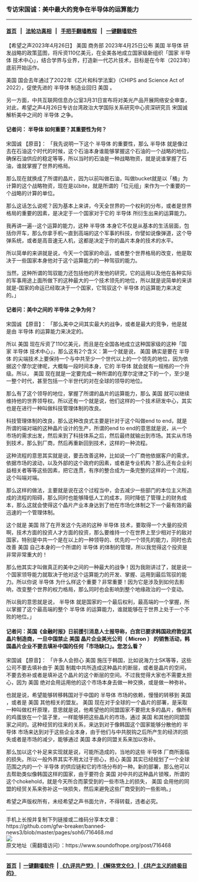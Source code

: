 ### 专访宋国诚：美中最大的竞争在半导体的运算能力
------------------------

#### [首页](https://github.com/gfw-breaker/banned-news3/blob/master/README.md) &nbsp;&nbsp;|&nbsp;&nbsp; [法轮功真相](https://github.com/begood0513/basic/blob/master/README.md)  &nbsp;&nbsp;|&nbsp;&nbsp; [手把手翻墙教程](https://github.com/gfw-breaker/guides/wiki)  &nbsp;&nbsp;|&nbsp;&nbsp; [一键翻墙软件](https://github.com/gfw-breaker/nogfw/blob/master/README.md)  



<div><div class="Content__Wrapper sc-1bvya0-0 elmmKw article_body" data-checkusr="" itemprop="articleBody">
 <div id="post_place_1">
 </div>
 <p class="meta-top">
  <span class="meta">
   【希望之声2023年4月26日】
  </span>
  <ok href="/term/1045">
   美国
  </ok>
  <ok href="/term/40758">
   商务部
  </ok>
  2023年4月25日公布
  <ok href="/term/1045">
   美国
  </ok>
  <ok href="/term/1745">
   半导体
  </ok>
  研发战略的政策蓝图，将斥资110亿美元，在全美各地成立国家级新组织「国家
  <ok href="/term/1745">
   半导体
  </ok>
  技术中心」，结合学界与业界，打造新一代芯片技术，目标是在今年（2023年）底前开始运作。
 </p>
 <p>
  <ok href="/term/1045">
   美国
  </ok>
  国会去年通过了2022年《芯片和科学法案》（CHIPS and Science Act of 2022），促使先进的
  <ok href="/term/1745">
   半导体
  </ok>
  制造业回归
  <ok href="/term/1045">
   美国
  </ok>
  。
 </p>
 <p>
  另一方面，中共互联网信息办公室3月31日宣布将对美光产品开展网络安全审查，对此，希望之声4月26日专访台湾政治大学国际关系研究中心资深研究员
  <ok href="/term/769304">
   宋国诚
  </ok>
  解析美中之间的
  <ok href="/term/1745">
   半导体
  </ok>
  之争。
 </p>
 <h4>
  记者问：
  <ok href="/term/1745">
   半导体
  </ok>
  如何重要？其重要性为何？
 </h4>
 <p>
  <ok href="/term/769304">
   宋国诚
  </ok>
  【原音】： 「我先说明一下这个
  <ok href="/term/1745">
   半导体
  </ok>
  的重要性，那么
  <ok href="/term/1745">
   半导体
  </ok>
  就是像过去在石油这个时代的时候，这个石油本身谁能够掌握这个石油的一个战略的地位，确保石油供应的稳定等等，所以当时的石油是一种战略物资，就是说谁掌握了石油，谁就掌握了世界的格局。
 </p>
 <p>
  那么现在就换成了所谓的晶片，因为以前叫做石油，叫做bucket就是以「桶」为计算的这个战略物资，现在是以bite，就是所谓的「位元组」来作为一个重要的一个战略的计算的单位。
 </p>
 <p>
  那么这话怎么说呢？因为基本上来讲，今天全世界的一个权利的分布，或者是世界格局的重要的因素，是决定于一个国家对于它的
  <ok href="/term/1745">
   半导体
  </ok>
  所衍生出来的运算能力。
 </p>
 <p>
  我再讲一遍--这个运算的能力，这种
  <ok href="/term/1745">
   半导体
  </ok>
  本身它不仅是从基本的生活层面，包括你开车，那么你拿手机～直到高端的这个军事的科技，你譬如说像弹道，这个导弹系统，或者是高音速无人机，这都是决定于你的晶片本身的技术的水平。
 </p>
 <p>
  所以简单的来讲就是说，今天一个国家的命运，或者整个世界格局的改变，他是取决于一些国家本身他对于这个运算能力的一种驾驭的能力。
 </p>
 <p>
  当然，这种所谓的驾驭能力还包括他的开发他的研究，它的运用以及他在各种实际的军事用途上面所做下的这种最大的一个技术领先的地位，所以就是说简单的来讲就是-国家的命运已经取决于一个国家，它驾驭这个
  <ok href="/term/1745">
   半导体
  </ok>
  的运算能力来决定的。」
 </p>
 <h4>
  记者问：美中之间的
  <ok href="/term/1745">
   半导体
  </ok>
  之争为何？
 </h4>
 <p>
  <ok href="/term/769304">
   宋国诚
  </ok>
  【原音】： 「那么美中之间其实最大的战争，或者是最大的竞争，他是就是由
  <ok href="/term/1745">
   半导体
  </ok>
  的运算能力来决定的。
 </p>
 <p>
  所以
  <ok href="/term/1045">
   美国
  </ok>
  现在斥资了110亿美元，而且是在全国各地成立这种国家级的这种「国家
  <ok href="/term/1745">
   半导体
  </ok>
  技术中心」，那么这有2个含义：第一个就是说，
  <ok href="/term/1045">
   美国
  </ok>
  确实是要在
  <ok href="/term/1745">
   半导体
  </ok>
  的尖端技术上要保持一个与中共至少一个世代以上的一个领先的地位，因为依据这个摩尔定律呢，大概每一段时间本身，它的
  <ok href="/term/1745">
   半导体
  </ok>
  就会就有一规格的一个升级。所以，
  <ok href="/term/1045">
   美国
  </ok>
  现在就是一定要完成一种所谓的在摩尔定律之下的一个，至少是一整个时代，甚至包括一个半世代的对在全球的领导的地位。
 </p>
 <p>
  那么有了这个领导的地位，掌握了所谓的晶片的运算能力，那么
  <ok href="/term/1045">
   美国
  </ok>
  就可以继续维持他的世界领导权。所以还有一个就是说，他们这样的一个技术研发中心，其实也是在进行一种叫做科技管理体制的改良。
 </p>
 <p>
  科技管理体制的改良，那么这种改良式主要是针对于这个叫做end to end，就是所谓的端对端的这种晶片设计的生产，所谓的end to end的意思就是说，从一个市场的需求出发，然后来到了科技体系之后，然后最终就输出到市场。其实从市场到技术，那么到厂商，然后再重新回到技术，这样的一种流程。
 </p>
 <p>
  这种流程的意思其实就是说，要去改善这种，比如说一个厂商他依据客户的需求，依据市场的波动，以及外部的这个政府的因素，或者是专业机构？那么还有企业利益相关者等等这些因素，把它连贯，有序的整合成为一条完整的这样的一个流程，这个叫端对端。
 </p>
 <p>
  那么这样的做法，主要就是说在这个过程当中，会去减少一些部门的本位主义所造成的流程的阻碍，那么同时也能够降低人工的成本，同时降低了管理上的财务成本，那么这就会使得这个晶片产业本身达到了他在市场化体制之下一个最有效的最迅速的一个管理体制。
 </p>
 <p>
  这个就是
  <ok href="/term/1045">
   美国
  </ok>
  除了在开发这个先进的这种
  <ok href="/term/1745">
   半导体
  </ok>
  技术，要取得一个大量的投资啊，技术方面的投资人才方面的投资，那么要维持一个在世界上至少相对于的敌对国家，特别是中共一个是在以上的一种领导的、优先的一个领先的能力，同时也去改善
  <ok href="/term/1045">
   美国
  </ok>
  自己本身的一个所谓的
  <ok href="/term/1745">
   半导体
  </ok>
  的体制的管理，所以我觉得这个投资是非常非常重大的！
 </p>
 <p>
  那么他其实才叫做真正的美中之间的一种最大的战争！因为我刚讲过了，就是说一个国家领导能力就取决于他对这个运算能力的开发、掌握、运用到最后驾驭的能力。所以你说
  <ok href="/term/1745">
   半导体
  </ok>
  为什么样这个重要？非常重要！因为它是涉及到如何去影响，改变整个世界的权力格局，那么同时也会影响到整个地缘政治的一个变动。
 </p>
 <p>
  所以我的意思就是说，
  <ok href="/term/1745">
   半导体
  </ok>
  就是国家的一个最后权利，最高端的一个掌握，所以掌握了这个最高端的整个
  <ok href="/term/1745">
   半导体
  </ok>
  的运算能力，谁就能够在于世界上处于一个不败的地位。」
 </p>
 <h4>
  <strong>
   记者问：英国《金融时报》日前援引消息人士报导称，白宫已要求韩国政府敦促其晶片制造商，一旦中国禁止
   <ok href="/term/1045">
    美国
   </ok>
   晶片企业美光公司（ Micron ） 的销售活动，韩国晶片企业不要去填补中国的任何「市场缺口」。您怎么看？
  </strong>
 </h4>
 <p>
  <ok href="/term/769304">
   宋国诚
  </ok>
  【原音】： 「许多人会担心
  <ok href="/term/1045">
   美国
  </ok>
  施压于韩国，比如说海力士SK等等，这些公司不要去填补由于
  <ok href="/term/1045">
   美国
  </ok>
  制裁中共所造成这种晶片的断层，或者是晶片的空间，不要去弥补或者是填补这个晶片的这个断层的空间。不过我觉得大家也不需要太担心，因为
  <ok href="/term/1045">
   美国
  </ok>
  绝对会用运用他的这个市场本身去做一种交换，或是做一种弥补。
 </p>
 <p>
  也就是说，希望能够转移韩国对于中国的
  <ok href="/term/1745">
   半导体
  </ok>
  市场的依赖，慢慢的转移到
  <ok href="/term/1045">
   美国
  </ok>
  ，或者是
  <ok href="/term/1045">
   美国
  </ok>
  其他相关的盟友。
  <ok href="/term/1045">
   美国
  </ok>
  现在对于全球的一个晶片的部署，是采取一种叫做杠杆原理，意思就是说，他希望他的同盟国家不要把太多的晶片，像所有的鸡蛋放在一个篮子里，一样能够把这些晶片的市场，通过
  <ok href="/term/1045">
   美国
  </ok>
  和其他的同盟国家之间的。这种经贸的往来的关系，来达到对于像韩国这个国家能够分散他的
  <ok href="/term/1745">
   半导体
  </ok>
  市场来达到对于这些企业本身，由于他们与中共脱钩之后所产生的经济的损失或者是市场的减少，能够通过
  <ok href="/term/1045">
   美国
  </ok>
  本身的同盟关系来加以弥补。
 </p>
 <p>
  那么加以这个补足来实现就是说，可能所造成的，当地的这些
  <ok href="/term/1745">
   半导体
  </ok>
  厂商所面临的损失。所以一般外界其实不用太过于担心，担心
  <ok href="/term/1045">
   美国
  </ok>
  其实已经规划了一个全球范围之内的一个
  <ok href="/term/1745">
   半导体
  </ok>
  的供应链和它的市场分布的一种。新的部署，那么他可以去帮助类似像韩国这样的国家，由于要符合
  <ok href="/term/1045">
   美国
  </ok>
  对中共的这种晶片锁喉，所谓的这个chokehold，就是今天所合而蒙受到的一些市场上的损失，
  <ok href="/term/1045">
   美国
  </ok>
  会用他的同盟的经贸关系来弥补这一块损失，然后来避免这些厂商受到的一些影响。」
 </p>
 <p class="meta-btm">
  希望之声版权所有，未经希望之声书面允许，不得转载，违者必究。
 </p>
</div>
</div>
<hr/>
手机上长按并复制下列链接或二维码分享本文章：<br/>
https://github.com/gfw-breaker/banned-news3/blob/master/pages/soh6/716468.md <br/>
<a href='https://github.com/gfw-breaker/banned-news3/blob/master/pages/soh6/716468.md'><img src='https://github.com/gfw-breaker/banned-news3/blob/master/pages/soh6/716468.md.png'/></a> <br/>
原文地址（需翻墙访问）：https://www.soundofhope.org/post/716468


------------------------
#### [首页](https://github.com/gfw-breaker/banned-news3/blob/master/README.md) &nbsp;|&nbsp; [一键翻墙软件](https://github.com/gfw-breaker/nogfw/blob/master/README.md) &nbsp;| [《九评共产党》](https://github.com/gfw-breaker/9ping.md/blob/master/README.md#九评之一评共产党是什么) | [《解体党文化》](https://github.com/gfw-breaker/jtdwh.md/blob/master/README.md) | [《共产主义的终极目的》](https://github.com/gfw-breaker/gczydzjmd.md/blob/master/README.md)


<img src='http://gfw-breaker.win/banned-news3/pages/soh6/716468.md' width='0px' height='0px'/>